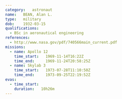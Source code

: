 ```yaml
---
category:	astronaut
name:	BEAN, Alan L.
type:	military
dob:	1932-03-15
qualifications:
  - BSc in aeronautical engineering
references:
  - http://www.nasa.gov/pdf/740566main_current.pdf
missions:
  - name: Apollo 12
    time_start:   1969-11-14T16:22Z
    time_end:     1969-11-24T20:58:25Z
  - name: Skylab 3
    time_start:   1973-07-28T11:10:50Z
    time_end:     1973-09-25T22:19:52Z
evas:
  - time_start: 
    duration:   10h26m
---
```

